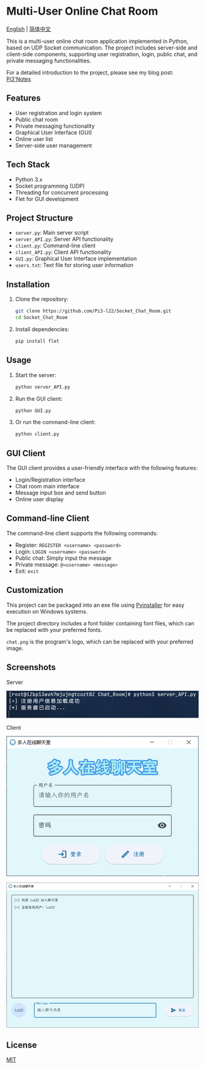 # Multi-User Online Chat Room

[English](README.md) | [简体中文](README_CN.md)

This is a multi-user online chat room application implemented in Python, based on UDP Socket communication. The project includes server-side and client-side components, supporting user registration, login, public chat, and private messaging functionalities.

For a detailed introduction to the project, please see my blog post: [Pi3'Notes](https://blog.pi3.fun/post/2023/12/%E5%9F%BA%E4%BA%8Eudp%E7%9A%84%E5%A4%9A%E4%BA%BA%E5%9C%A8%E7%BA%BF%E8%81%8A%E5%A4%A9%E5%AE%A4/)

## Features

- User registration and login system
- Public chat room
- Private messaging functionality
- Graphical User Interface (GUI)
- Online user list
- Server-side user management

## Tech Stack

- Python 3.x
- Socket programming (UDP)
- Threading for concurrent processing
- Flet for GUI development

## Project Structure

- `server.py`: Main server script
- `server_API.py`: Server API functionality
- `client.py`: Command-line client
- `client_API.py`: Client API functionality
- `GUI.py`: Graphical User Interface implementation
- `users.txt`: Text file for storing user information

## Installation

1. Clone the repository:
   ```bash
   git clone https://github.com/Pi3-l22/Socket_Chat_Room.git
   cd Socket_Chat_Room
   ```

2. Install dependencies:
   ```bash
   pip install flet
   ```

## Usage

1. Start the server:
   ```bash
   python server_API.py
   ```

2. Run the GUI client:
   ```bash
   python GUI.py
   ```

3. Or run the command-line client:
   ```bash
   python client.py
   ```

## GUI Client

The GUI client provides a user-friendly interface with the following features:

- Login/Registration interface
- Chat room main interface
- Message input box and send button
- Online user display

## Command-line Client

The command-line client supports the following commands:

- Register: `REGISTER <username> <password>`
- Login: `LOGIN <username> <password>`
- Public chat: Simply input the message
- Private message: `@<username> <message>`
- Exit: `exit`

## Customization

This project can be packaged into an exe file using [Pyinstaller](https://pyinstaller.readthedocs.io/en/stable/) for easy execution on Windows systems.

The project directory includes a font folder containing font files, which can be replaced with your preferred fonts.

`chat.png` is the program's logo, which can be replaced with your preferred image.

## Screenshots

Server

![](./assets/screen_server.png)

Client

![](./assets/screen_login.png)

![](./assets/screen_main.png)

## License

[MIT](LICENSE)
